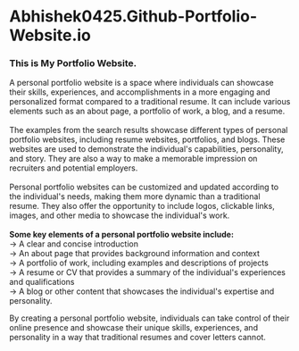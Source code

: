 # Abhishek0425.Github-Portfolio-Website.io

<h3>This is My Portfolio Website.</h3>  

A personal portfolio website is a space where individuals can showcase their skills, experiences, and accomplishments in a more engaging and personalized format compared to a traditional resume. It can include various elements such as an about page, a portfolio of work, a blog, and a resume.  
<br>
The examples from the search results showcase different types of personal portfolio websites, including resume websites, portfolios, and blogs. These websites are used to demonstrate the individual's capabilities, personality, and story. They are also a way to make a memorable impression on recruiters and potential employers.  
<br>
Personal portfolio websites can be customized and updated according to the individual's needs, making them more dynamic than a traditional resume. They also offer the opportunity to include logos, clickable links, images, and other media to showcase the individual's work.  
<br>
<b>Some key elements of a personal portfolio website include:</b>
<br>
-> A clear and concise introduction 
<br>
-> An about page that provides background information and context 
<br>
-> A portfolio of work, including examples and descriptions of projects
<br>
-> A resume or CV that provides a summary of the individual's experiences and qualifications 
<br>
-> A blog or other content that showcases the individual's expertise and personality.
<br>

By creating a personal portfolio website, individuals can take control of their online presence and showcase their unique skills, experiences, and personality in a way that traditional resumes and cover letters cannot.
